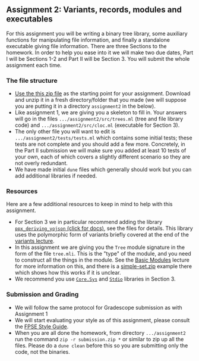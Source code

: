Assignment 2: Variants, records, modules and executables
--------------------------------------------------------------

For this assignment you will be writing a binary tree library, some auxiliary functions
for manipulating file information, and finally a standalone executable giving file information.
There are three Sections to the homework.  In order to help you ease into it we will make two due dates, Part I will be Sections 1-2 and Part II will be Section 3.  You will submit the whole assignment each time.

### The file structure

* [Use the this zip file](assignment2.zip) as the starting point for your assignment.  Download and unzip it in a fresh directory/folder that you made (we will suppose you are putting it in a directory `assignment2` in the below).  
* Like assignment 1, we are giving you a skeleton to fill in.  Your answers will go in the files  `.../assignment2/src/trees.ml` (tree and file library code) and `.../assignment2/src/cloc.ml` (executable for Section 3).
* The only other file you will want to edit is `.../assignment2/tests/tests.ml` which contains some initial tests; these tests are not complete and you should add a few more.  Concretely, in the Part II submission we will make sure you added at least 10 tests of your own, each of which covers a slightly different scenario so they are not overly redundant.
* We have made initial `dune` files which generally should work but you can add additional libraries if needed.

### Resources
Here are a few additional resources to keep in mind to help with this assignment.

* For Section 3 we in particular recommend adding the library [`ppx_deriving_yojson` (click for docs)](https://github.com/ocaml-ppx/ppx_deriving_yojson), see the files for details.  This library uses the polymorphic form of variants briefly covered at the end of the [variants lecture](../variants.html).
* In this assignment we are giving you the `Tree` module signature in the form of the file `tree.mli`.  This is the "type" of the module, and you need to construct all the things in the module.  See the [Basic Modules](../basic-modules.html) lecture for more information on this, and there is a [simple-set.zip](http://pl.cs.jhu.edu/fpse/code/simple-set.zip) example there which shows how this works if it is unclear.
* We recommend you use [`Core.Sys`](https://ocaml.janestreet.com/ocaml-core/latest/doc/core/Core__/Core_sys/index.html) and [`Stdio`](https://ocaml.janestreet.com/ocaml-core/latest/doc/stdio/Stdio/index.html) libraries in Section 3.

### Submission and Grading
* We will follow the same protocol for Gradescope submission as with Assignment 1
* We will start evaluating your style as of this assignment, please consult the [FPSE Style Guide](../style-guide.html).
* When you are all done the homework, from directory `.../assignment2` run the command `zip -r submission.zip *` or similar to zip up all the files. Please do a `dune clean` before this so you are submitting only the code, not the binaries.


